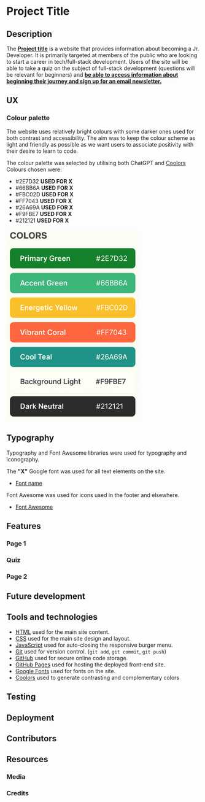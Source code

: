# Project Title

## Description

The <u>**Project title**</u> is a website that provides information about becoming a Jr. Developer. It is primarily targeted at members of the public who are looking to start a career in tech/full-stack development. Users of the site will be able to take a quiz on the subject of full-stack development (questions will be relevant for beginners) and <u>**be able to access information about beginning their journey and sign up for an email newsletter.**</u>

## UX

### Colour palette

The website uses relatively bright colours with some darker ones used for both contrast and accessibility. The aim was to keep the colour scheme as light and friendly as possible as we want users to associate positivity with their desire to learn to code.

The colour palette was selected by utilising both ChatGPT and [Coolors](https://coolors.co/)
Colours chosen were:

- #2E7D32 **USED FOR X**
- #66BB6A **USED FOR X**
- #FBC02D **USED FOR X**
- #FF7043 **USED FOR X**
- #26A69A **USED FOR X**
- #F9FBE7 **USED FOR X**
- #212121 **USED FOR X**

![Colour Palette chosen](assets/images/readme/colours.png)

## Typography

Typography and Font Awesome libraries were used for typography and iconography.

The **"X"** Google font was used for all text elements on the site.

- [Font name](https://fonts.google.com/)

Font Awesome was used for icons used in the footer and elsewhere.

- [Font Awesome](https://fontawesome.com/)

## Features

### Page 1

### Quiz

### Page 2

## Future development

## Tools and technologies

- [HTML](https://en.wikipedia.org/wiki/HTML) used for the main site content.
- [CSS](https://en.wikipedia.org/wiki/CSS) used for the main site design and layout.
- [JavaScript](https://www.javascript.com/) used for auto-closing the responsive burger menu.
- [Git](https://git-scm.com) used for version control. (`git add`, `git commit`, `git push`)
- [GitHub](https://github.com) used for secure online code storage.
- [GitHub Pages](https://pages.github.com) used for hosting the deployed front-end site.
- [Google Fonts](https://fonts.google.com/) used for fonts on the site.
- [Coolors](https://coolors.co/) used to generate contrasting and complementary colors

## Testing

## Deployment

## Contributors

## Resources

### Media

### Credits

